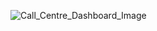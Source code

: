 ![Call_Centre_Dashboard_Image](https://github.com/user-attachments/assets/ab701833-b00f-44e8-9588-0f7a58403f75)
